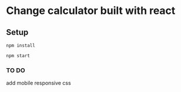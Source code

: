 # Change calculator built with react

## Setup
```
npm install
```

```
npm start
```

### TO DO
add mobile responsive css